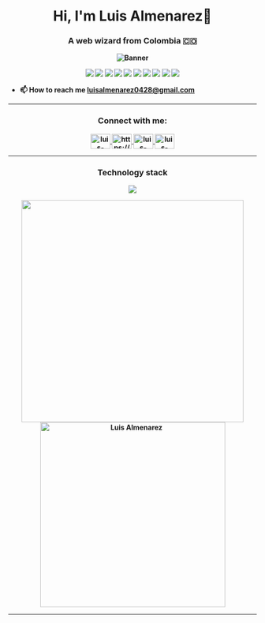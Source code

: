 <h1 align="center"><b>Hi, I'm Luis Almenarez👋</h1>
<h3 align="center">A web wizard from Colombia 🇨🇴</h3>

<p align="center">
  <img src="https://github.com/Luis-Almenarez/Luis-Almenarez/assets/125621759/4d9affa6-769c-4494-856b-1c4b6fc10f10" alt="Banner" />
</p>

<p align="center">
  <img src="https://img.shields.io/badge/-HTML-ff4500?style=flat&logo=html5&logoColor=white" />
  <img src="https://img.shields.io/badge/-CSS-2965f1?style=flat&logo=css3&logoColor=white" />
  <img src="https://img.shields.io/badge/-SASS-ff69b4?style=flat&logo=sass&logoColor=white" />
  <img src="https://img.shields.io/badge/-Tailwind_CSS-38B2AC?style=flat&logo=tailwind-css&logoColor=white" />
  <img src="https://img.shields.io/badge/-JavaScript-f7df1e?style=flat&logo=javascript&logoColor=black" />
  <img src="https://img.shields.io/badge/-React-61DAFB?style=flat&logo=react&logoColor=black" />
  <img src="https://img.shields.io/badge/-Jest-15c213?style=flat&logo=jest&logoColor=white" />
  <img src="https://img.shields.io/badge/-%20Testing%20Library-61DAFB?style=flat&logo=react&logoColor=white" />
  <img src="https://img.shields.io/badge/-Git-F05032?style=flat&logo=git&logoColor=white" />
  <img src="https://img.shields.io/badge/-GitHub-181717?style=flat&logo=github&logoColor=white" />
</p>

- 📫 How to reach me **luisalmenarez0428@gmail.com**

<hr>

<h3 align="center">Connect with me:</h3>
<p align="center">
  <a href="https://www.linkedin.com/in/luisalmenarez/" target="_blank">
    <img align="center" src="https://raw.githubusercontent.com/rahuldkjain/github-profile-readme-generator/master/src/images/icons/Social/linked-in-alt.svg" alt="luis-almenarez" height="30" width="40" />
  </a>
  <a href="https://www.instagram.com/_luisalmenarez/" target="_blank">
    <img align="center" src="https://raw.githubusercontent.com/rahuldkjain/github-profile-readme-generator/master/src/images/icons/Social/instagram.svg" alt="https://www.instagram.com/luis_carlos_ap/" height="30" width="40" />
  </a>
  <a href="https://twitter.com/_luisalmenarez" target="_blank">
    <img align="center" src="https://raw.githubusercontent.com/rahuldkjain/github-profile-readme-generator/master/src/images/icons/Social/twitter-alt.svg" alt="luis-almenarez" height="30" width="40" />
  </a>
  <a href="https://www.facebook.com/luisalmenarezz" target="_blank">
    <img align="center" src="https://raw.githubusercontent.com/rahuldkjain/github-profile-readme-generator/master/src/images/icons/Social/facebook-alt.svg" alt="luis-almenarez" height="30" width="40" />
  </a>
</p>

<hr>

<h3 align="center">Technology stack </h3>
<p align="center">
  <a href="https://skillicons.dev">
    <img src="https://skillicons.dev/icons?i=vscode,html,css,sass,tailwind,bootstrap,js,ts,gulp,git,github,react,nextjs,jest,figma,firebase,&perline=14" />
  </a>
</p>

<div align="center">
  <a href="https://github.com/luisalmenarez/">
    <img src="https://github-readme-stats.vercel.app/api?username=luisalmenarez&include_all_commits=true&count_private=true&show_icons=true&line_height=20&title_color=7A7ADB&icon_color=2234AE&text_color=D3D3D3&bg_color=0,000000,130F40&token=process.env.PAT_1" width="450"/>
    <img src="https://github-readme-stats.vercel.app/api/top-langs?username=luisalmenarez&show_icons=true&locale=en&layout=compact&line_height=20&title_color=7A7ADB&icon_color=2234AE&text_color=D3D3D3&bg_color=0,000000,130F40" width="375"  alt="Luis Almenarez"/>
  </a>
</div>

<hr>









